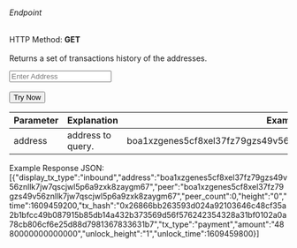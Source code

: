 <h6>Endpoint</h6>
<p id="endpoint"></p>

HTTP Method: **GET**
<br/>
<br/>
Returns a set of transactions history of the addresses.

<input class="md-input" placeholder="Enter Address" id="address" width="100"></input><br/><br/>
<button class="md-button" onclick="tryNow()">Try Now</button>

<script>
   document.getElementById("endpoint").innerHTML =`http://3.38.34.30:3836/wallet/transactions/history/${document.getElementById("address").value || "boa1xzgenes5cf8xel37fz79gzs49v56znllk7jw7qscjwl5p6a9zxk8zaygm67"}`
    function tryNow(){
        document.getElementById("showResult").innerHTML =""
        document.getElementById("endpoint").innerHTML =""
        fetch(`http://3.38.34.30:3836/wallet/transactions/history/${document.getElementById("address").value || "boa1xzgenes5cf8xel37fz79gzs49v56znllk7jw7qscjwl5p6a9zxk8zaygm67"}`).then((res) => {
            res.json().then((res) => {
                document.getElementById("showResult").innerHTML = JSON.stringify(res)
                document.getElementById("endpoint").innerHTML =`http://3.38.34.30:3836/wallet/transactions/history/${document.getElementById("address").value || "boa1xzgenes5cf8xel37fz79gzs49v56znllk7jw7qscjwl5p6a9zxk8zaygm67"}`
                })
        }).catch((err) => {
            console.log(err)
        })
    }
</script>
<p id="showResult"></p>


| Parameter | Explanation  | Example                              |
| --------- | ------------ | ------------------------------------ |
| address   | address to query. | boa1xzgenes5cf8xel37fz79gzs49v56znllk7jw7qscjwl5p6a9zxk8zaygm67|

Example Response JSON:<br/>
[{"display_tx_type":"inbound","address":"boa1xzgenes5cf8xel37fz79gzs49v56znllk7jw7qscjwl5p6a9zxk8zaygm67","peer":"boa1xzgenes5cf8xel37fz79gzs49v56znllk7jw7qscjwl5p6a9zxk8zaygm67","peer_count":0,"height":"0","time":1609459200,"tx_hash":"0x26866bb263593d024a92103646c48cf35a2b1bfcc49b087915b85db14a432b373569d56f576242354328a31bf0102a0a78cb806cf6e25d88d7981367833631b7","tx_type":"payment","amount":"4880000000000000","unlock_height":"1","unlock_time":1609459800}]